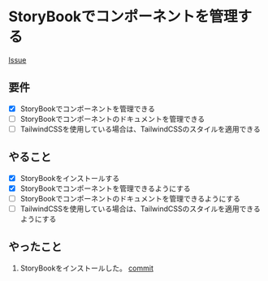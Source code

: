 # StoryBookでコンポーネントを管理する

[Issue](https://github.com/yamashita-kenngo/test-driven-solidjs/issues/4)

## 要件

- [x] StoryBookでコンポーネントを管理できる
- [ ] StoryBookでコンポーネントのドキュメントを管理できる
- [ ] TailwindCSSを使用している場合は、TailwindCSSのスタイルを適用できる

## やること

- [x] StoryBookをインストールする
- [x] StoryBookでコンポーネントを管理できるようにする
- [ ] StoryBookでコンポーネントのドキュメントを管理できるようにする
- [ ] TailwindCSSを使用している場合は、TailwindCSSのスタイルを適用できるようにする

## やったこと

1. StoryBookをインストールした。 [commit](
)